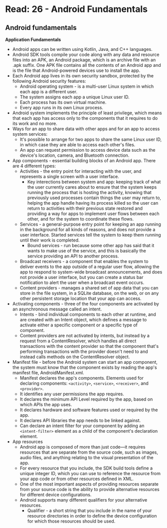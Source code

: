 # Read: 26 - Android Fundamentals

## Android fundamentals

**Application Fundamentals**
  * Android apps can be written using Kotlin, Java, and C++ languages.
  * Android SDK tools compile your code along with any data and resource files into an APK, an Android package, which is an archive file with an .apk suffix. One APK file contains all the contents of an Android app and is the file that Android-powered devices use to install the app.
  * Each Android app lives in its own security sandbox, protected by the following Android security features:
    - Android operating system - is a multi-user Linux system in which each app is a different user.
    - The system assigns each app a unique Linux user ID.
    - Each process has its own virtual machine.
    - Every app runs in its own Linux process.
  * Android system implements the principle of least privilege, which means that each app has access only to the components that it requires to do its work and no more. 
  * Ways for an app to share data with other apps and for an app to access system services:
    - It's possible to arrange for two apps to share the same Linux user ID, in which case they are able to access each other's files.
    - An app can request permission to access device data such as the device's location, camera, and Bluetooth connection.
  * App components - essential building blocks of an Android app. There are 4 different types:
    - Activities - the entry point for interacting with the user, and represents a single screen with a user interface. 
      * Key interections between system and app: keeping track of what the user currently cares about to ensure that the system keeps running the process that is hosting the activity, knowing that previously used processes contain things the user may return to, helping the app handle having its process killed so the user can return to activities with their previous state restored and providing a way for apps to implement user flows between each other, and for the system to coordinate these flows.
    - Services - a general-purpose entry point for keeping an app running in the background for all kinds of reasons, and does not provide a user interface. Started services tell the system to keep them running until their work is completed. 
      * Bound services - run because some other app has said that it wants to make use of the service, and this is basically the service providing an API to another process.
    - Broadcast receivers - a component that enables the system to deliver events to the app outside of a regular user flow, allowing the app to respond to system-wide broadcast announcements, and does not provide a user interface, but you can create a status bar notification to alert the user when a broadcast event occurs.
    - Content providers - manages a shared set of app data that you can store in the file system, in a SQLite database, on the web, or on any other persistent storage location that your app can access. 
  * Activating components - three of the four components are activated by an asynchronous message called an intent.
    - Intents - bind individual components to each other at runtime, and are created with an Intent object, which defines a message to activate either a specific component or a specific type of component.
    - Content providers are not activated by intents, but instead by a request from a ContentResolver, which handles all direct transactions with the content provider so that the component that's performing transactions with the provider doesn't need to and instead calls methods on the ContentResolver object.
  * Manifest file - before the Android system can start an app component, the system must know that the component exists by reading the app's manifest file, AndroidManifest.xml. 
    - Manifest declares the app's components. Elements used for declaring components: `<activity>`, `<service>`, `<receiver>`, and `<provider>`. 
    - It identifies any user permissions the app requires.
    - It declares the minimum API Level required by the app, based on which APIs the app uses.
    - It declares hardware and software features used or required by the app.
    - It declares API libraries the app needs to be linked against.
    - Can declare an intent filter for your component by adding an `<intent-filter>` element as a child of the component's declaration element.
  * App resources 
    - Android app is composed of more than just code—it requires resources that are separate from the source code, such as images, audio files, and anything relating to the visual presentation of the app. 
    - For every resource that you include, the SDK build tools define a unique integer ID, which you can use to reference the resource from your app code or from other resources defined in XML.
    - One of the most important aspects of providing resources separate from your source code is the ability to provide alternative resources for different device configurations. 
    - Android supports many different qualifiers for your alternative resources. 
      * Qualifier - a short string that you include in the name of your resource directories in order to define the device configuration for which those resources should be used. 